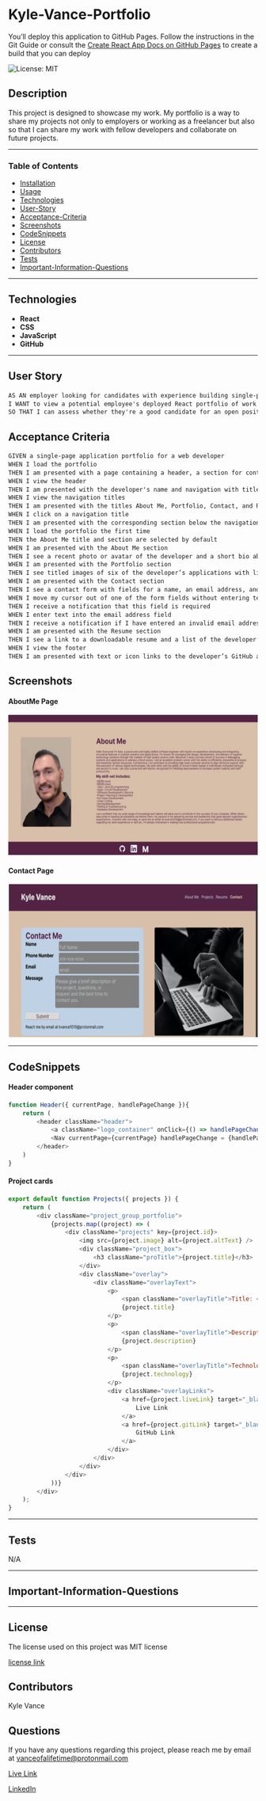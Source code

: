 # Kyle-Vance-Portfolio

You’ll deploy this application to GitHub Pages. Follow the instructions in the Git Guide or consult the [Create React App Docs on GitHub Pages](https://create-react-app.dev/docs/deployment/#github-pages) to create a build that you can deploy

![License: MIT](https://img.shields.io/badge/License-MIT-yellow.svg)

## Description

This project is designed to showcase my work. My portfolio is a way to share my projects not only to employers or working as a freelancer but also so that I can share my work with fellow developers and collaborate on future projects.

---

### Table of Contents

- [Installation](#installation)
- [Usage](#usage)
- [Technologies](#technologies)
- [User-Story](#user-story)
- [Acceptance-Criteria](#acceptance-criteria)
- [Screenshots](#screenshots)
- [CodeSnippets](#codeSnippets)
- [License](#license)
- [Contributors](#contributors)
- [Tests](#tests)
- [Important-Information-Questions](#important-information-questions)

---

## Technologies

- **React**
- **CSS**
- **JavaScript**
- **GitHub**

---

## User Story

```md
AS AN employer looking for candidates with experience building single-page applications
I WANT to view a potential employee's deployed React portfolio of work samples
SO THAT I can assess whether they're a good candidate for an open position
```

## Acceptance Criteria

```md
GIVEN a single-page application portfolio for a web developer
WHEN I load the portfolio
THEN I am presented with a page containing a header, a section for content, and a footer
WHEN I view the header
THEN I am presented with the developer's name and navigation with titles corresponding to different sections of the portfolio
WHEN I view the navigation titles
THEN I am presented with the titles About Me, Portfolio, Contact, and Resume, and the title corresponding to the current section is highlighted
WHEN I click on a navigation title
THEN I am presented with the corresponding section below the navigation without the page reloading and that title is highlighted
WHEN I load the portfolio the first time
THEN the About Me title and section are selected by default
WHEN I am presented with the About Me section
THEN I see a recent photo or avatar of the developer and a short bio about them
WHEN I am presented with the Portfolio section
THEN I see titled images of six of the developer’s applications with links to both the deployed applications and the corresponding GitHub repositories
WHEN I am presented with the Contact section
THEN I see a contact form with fields for a name, an email address, and a message
WHEN I move my cursor out of one of the form fields without entering text
THEN I receive a notification that this field is required
WHEN I enter text into the email address field
THEN I receive a notification if I have entered an invalid email address
WHEN I am presented with the Resume section
THEN I see a link to a downloadable resume and a list of the developer’s proficiencies
WHEN I view the footer
THEN I am presented with text or icon links to the developer’s GitHub and LinkedIn profiles, and their profile on a third platform (Stack Overflow, Twitter)
```

## Screenshots

#### AboutMe Page

![About Page](./src/assets/aboutMe.jpg)

#### Contact Page

![Contact Page](./src/assets/contact.jpg)

---

## CodeSnippets

#### Header component

```JavaScript
function Header({ currentPage, handlePageChange }){
    return (
        <header className="header">
            <a className="logo_container" onClick={() => handlePageChange('Home')} href='#home'>Kyle Vance</a>
            <Nav currentPage={currentPage} handlePageChange = {handlePageChange}/>
        </header>
    )
}
```

#### Project cards

```javascript
export default function Projects({ projects }) {
	return (
		<div className="project_group_portfolio">
			{projects.map((project) => (
				<div className="projects" key={project.id}>
					<img src={project.image} alt={project.altText} />
					<div className="project_box">
						<h3 className="proTitle">{project.title}</h3>
					</div>
					<div className="overlay">
						<div className="overlayText">
							<p>
								<span className="overlayTitle">Title: </span>
								{project.title}
							</p>
							<p>
								<span className="overlayTitle">Description: </span>
								{project.description}
							</p>
							<p>
								<span className="overlayTitle">Technologies: </span>
								{project.technology}
							</p>
							<div className="overlayLinks">
								<a href={project.liveLink} target="_blank">
									Live Link
								</a>
								<a href={project.gitLink} target="_blank">
									GitHub Link
								</a>
							</div>
						</div>
					</div>
				</div>
			))}
		</div>
	);
}
```

---

## Tests

N/A

---

## **Important-Information-Questions**

---

## License

The license used on this project was MIT license

[license link](https://opensource.org/licenses/MIT)

## Contributors

Kyle Vance

## Questions

If you have any questions regarding this project, please reach me by email at vanceofalifetime@protonmail.com

[Live Link](https://kvance1010.github.io/kyle-vance-portfolio/#about)

[LinkedIn](https://www.linkedin.com/in/kyle-s-vance/)
